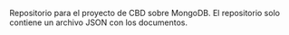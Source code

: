 Repositorio para el proyecto de CBD sobre MongoDB.
El repositorio solo contiene un archivo JSON con los documentos.
